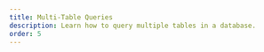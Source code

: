 ```yaml
---
title: Multi-Table Queries
description: Learn how to query multiple tables in a database.
order: 5
---
```

